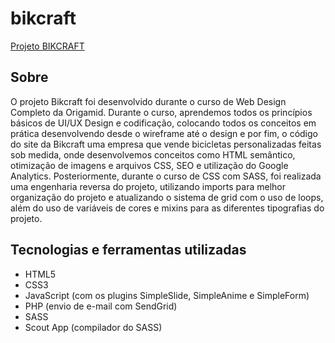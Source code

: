 # bikcraft

[Projeto BIKCRAFT](https://gabrielneoob.github.io/bikcraft/)

## Sobre
O projeto Bikcraft foi desenvolvido durante o curso de Web Design Completo da Origamid. Durante o curso, aprendemos todos os princípios básicos de UI/UX Design e codificação, colocando todos os conceitos em prática desenvolvendo desde o wireframe até o design e por fim, o código do site da Bikcraft uma empresa que vende bicicletas personalizadas feitas sob medida, onde desenvolvemos conceitos como HTML semântico, otimização de imagens e arquivos CSS, SEO e utilização do Google Analytics.
Posteriormente, durante o curso de CSS com SASS, foi realizada uma engenharia reversa do projeto, utilizando imports para melhor organização do projeto e atualizando o sistema de grid com o uso de loops, além do uso de variáveis de cores e mixins para as diferentes tipografias do projeto.

## Tecnologias e ferramentas utilizadas
- HTML5
- CSS3
- JavaScript (com os plugins SimpleSlide, SimpleAnime e SimpleForm)
- PHP (envio de e-mail com SendGrid)
- SASS
- Scout App (compilador do SASS)
